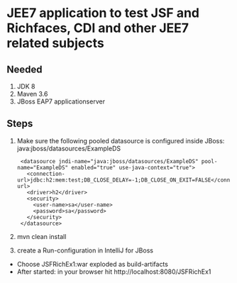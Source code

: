# JEE7 application to test JSF and Richfaces, CDI and other JEE7 related subjects

## Needed
1. JDK 8
2. Maven 3.6
3. JBoss EAP7 applicationserver

## Steps
1. Make sure the following pooled datasource is configured inside JBoss:
   java:jboss/datasources/ExampleDS

        <datasource jndi-name="java:jboss/datasources/ExampleDS" pool-name="ExampleDS" enabled="true" use-java-context="true">
          <connection-url>jdbc:h2:mem:test;DB_CLOSE_DELAY=-1;DB_CLOSE_ON_EXIT=FALSE</connection-url>
          <driver>h2</driver>
          <security>
            <user-name>sa</user-name>
            <password>sa</password>
          </security>
        </datasource>

2. mvn clean install
3. create a Run-configuration in IntelliJ for JBoss
- Choose JSFRichEx1:war exploded as build-artifacts
- After started: in your browser hit http://localhost:8080/JSFRichEx1